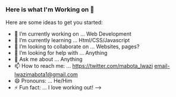 ### Here is what I'm Working on 👋

Here are some ideas to get you started:

- 🔭 I’m currently working on ... Web Development 
- 🌱 I’m currently learning ... Html/CSS/Javascript 
- 👯 I’m looking to collaborate on ... Websites, pages?
- 🤔 I’m looking for help with ... Anything
- 💬 Ask me about ... Anything 
- 📫 How to reach me: ... https://twitter.com/mabota_lwazi   email-lwazimabota1@gmail.com  
- 😄 Pronouns: ... He/Him
- ⚡ Fun fact: ...  I love working out!
-->
